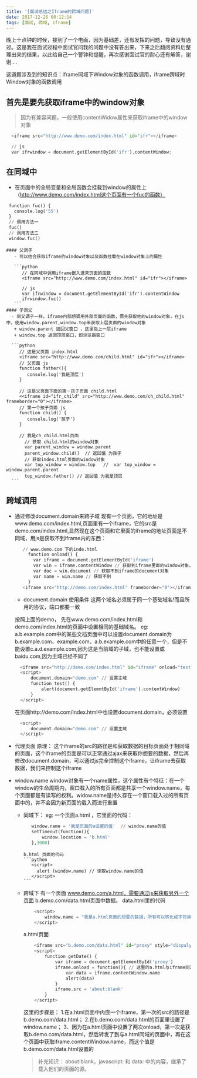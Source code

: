 ```yaml
---
title: '[面试总结之Iframe的跨域问题]'
date: 2017-12-26 00:12:14
tags: [面试, 跨域, iframe]
---
```

 晚上十点钟的时候，接到了一个电面，因为基础差，还有发挥的问题，导致没有通过。这是我在面试过程中面试官问我的问题中没有答出来，下来之后翻阅资料后整理出来的结果，以此给自己一个警钟和提醒，再次感谢面试官的耐心还有解答，谢谢....

 这道题涉及到的知识点：iframe同域下Window对象的函数调用，iframe跨域时Window对象的函数调用
 <!-- more -->
 ## 首先是要先获取iframe中的window对象
   > 因为有兼容问题，一般使用contentWidow属性来获取iframe中的window对象
  ```python
	<iframe src="http://www.demo.com/index.html" id="ifr"></iframe>

	// js
	var ifrwindow = document.getElementById('ifr').contentWindow;

  ```

## 在同域中
   - 在页面中的全局变量和全局函数会挂载到window的属性上 （http://www.demo.com/index.html这个页面有一个fuc的函数）
   ```python
    function fuc() {
      console.log('55')
    }
    // 调用方法一
    fuc()
    // 调用方法二
    window.fuc()
   ```
    #### 父调子
       - 可以结合获取iframe的window对象以及函数挂载在window对象上的属性

       ```python
          // 在同域中调用iframe嵌入进来页面的函数
          <iframe src="http://www.demo.com/index.html" id="ifr"></iframe>

          // js
          var ifrwindow = document.getElementById('ifr').contentWindow
          ifrwindow.fuc()
       ```
    #### 子调父
      - 同父调子一样，iframe内部想调用外部页面的函数，需先获取他的window对象，在js中，使用window.parent,window.top来获取上层页面的window对象
       + window.parent 返回父窗口 ，这里指上一层iframe
       + window.top 返回顶层窗口，即浏览器窗口

      ```python
         // 这是父页面 index.html
		 <iframe src="http://www.demo.com/child.html" id="ifr"></iframe>
         // 父页面 js
         function father(){
         	console.log('我是顶层')
         }

         // 这是父页面下面的第一孩子页面 child.html
         <<iframe id="ifr_child" src="http://www.demo.com/ch_child.html" frameborder="0"></iframe>
         // 第一个孩子页面 js
         function child() {
         	console.log('孩子')
         }

         // 我是ch_child.html页面
           // 获取 child.html的window对象
           var parent_window = window.parent
           parent_window.child()  // 返回值 为孩子
		   // 获取index.html页面的window对象
		   var top_window = window.top   //  var top_window = window.parent.parent 
		   top_window.father() // 返回值 为我是顶层
      ```

## 跨域调用
   - 通过修改document.domain来跨子域
       现有一个页面，它的地址是www.demo.com/index.html,页面里有一个iframe，它的src是demo.com/index.html,显然现在这个页面和它里面的iframe的地址页面是不同域，用js是获取不到iframe内的东西：
	   ```python
		  // www.demo.com 下的inde.html
		    function onload() {
		      var iframe = document.getElementById('iframe')
		      var win = iframe.contentWindow // 获取到iframe里面的window对象，但是window对象的属性和方法几乎不可用
		      var doc = win.document // 获取不到iframe的document对象
		      var name = win.name // 获取不到
		    }
		  <iframe src="http://demo.com/index.html" frameborder="0"></iframe>ame	
	   ```
	  - document.domain 使用条件 这两个域名必须属于同一个基础域名!而且所用的协议，端口都要一致

	  按照上面的demo，
	  先在www.demo.com/index.html和demo.com/index.html的页面中设置相同的基础域名。
	  eg: a.b.example.com中的某些文档页面中可以设置document.domain为b.example.com、example.com、a.b.example.com中的任意一个，但是不能设置c.a.d.example.com,因为这是当前域的子域，也不能设置成baidu.com,因为主域已经不同了

	  ```python
		<iframe src="http://demo.com/index.html" id="iframe" onload="test()"></iframe>
		<script>
			document.domain="demo.com" // 设置主域
			function test() {
				alert(document.getElemntById('iframe').contentWindow)
			}
		</script>
	  ```
	  在页面http://demo.com/index.html中也设置document.domain，必须设置

	  ```python
		<script>
			document.domain="demo.com" // 设置主域
		</script>
	  ```
   
   - 代理页面
     原理： 这个iframe的src的路径是和获取数据的目标页面处于相同域的页面，这个iframe的页面是可以正常通过ajax来获取你想要的数据，然后再修改document.domain，可以通过js完全控制这个iframe，让iframe去获取数据，我们来控制这个iframe

   - window.name
     window对象有一个name属性，这个属性有个特征：在一个window的生命周期内，窗口载入的所有页面都是共享一个window.name，每个页面都是有读写的权利。widow.name是持久存在一个窗口载入过的所有页面中的，并不会因为新页面的载入而进行重置
     + 同域下：
	     eg: 一个页面a.html ，它里面的代码：
	     ```python
			window.name = '我是页面的a设置的值'  // window.name的值
			setTimeout(function(){
				window.location = 'b.html'	
			},3000)
	     ```
	       b.html 页面的代码
	       ```python
			  <script>
				alert (window.name) // 读取window.name的值
			  </script>
	       ```
	 + 跨域下
	   有一个页面 www.demo.com/a.html，需要通过js来获取另外一个页面 b.demo.com/data.html页面中数据。
		data.html里的代码
		```python
			<script>
				window.name = "我是a.html页面的想要的数据，所有可以转化成字符串来传递的数据，都可以放在这里使用，比如json数据"
		    </script>
		```
	   a.html页面	   
	    ```python
	        <iframe src="b.demo.com/data.html" id="proxy" style="dispaly:none" onload="getDate()"></iframe>
			<script>
				function getDate() {
					var iframe = document.getElementById('proxy')
					iframe.onload = function(){ // 这里的a.html与iframe同源
						var data = iframe.contentWindow.name
						alert(data)
					}
					iframe.src = 'about:blank'
				}
			</script>
	    ```
	    这里的步骤是：
	    1.在a.html页面中内嵌一个iframe，第一次的src的路径是b.demo.com/data.html；
	    2.在b.demo.com/data.html的页面里设置了window.name；
	    3、因为在a.html页面中设置了两次onload，第一次是获取b.demo.com/data.html，然后转发了到与a.html同域的页面中，再在这个页面中获取iframe.contentWindow.name，而这个值是b.demo.com/data.html设置的

	    > 补充知识：
		  about:blank，javascript: 和 data: 中的内容，继承了载入他们的页面的源。






